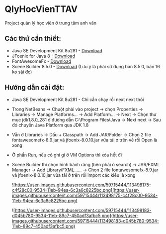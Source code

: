 # QlyHocVienTTAV

Project quản lý học viên ở trung tâm anh văn

## Các thứ cần thiết:

- Java SE Development Kit 8u281 - [Download](https://www.oracle.com/java/technologies/javase/javase-jdk8-downloads.html#license-lightbox)
- JFoenix for Java 8 - [Download](https://search.maven.org/remotecontent?filepath=com/jfoenix/jfoenix/8.0.10/jfoenix-8.0.10.jar)
- FontAwesomeFx - [Download](https://jar-download.com/artifacts/de.jensd/fontawesomefx/8.9/source-code)
- Scene Builder 8.5.0 - [Download](https://gluonhq.com/products/scene-builder/thanks/?dl=/download/scene-builder-windows-x64/) (Lưu ý là phải sử dụng bản 8.5.0, bản 16 ko sài đc)

## Hướng dẫn cài đặt:

- Java SE Development Kit 8u281 - Chỉ cần chạy rồi next next thôi
- Trong NetBeans -> Chuột phải vào project -> chọn Properties -> Libraries -> Manage Platforms... -> Add Platform... -> Next -> Chọn thư mục jdk1.8.0_281 ở đường dẫn C:\Program Files\Java -> Next next -> Sau đó chuyển Java Platform qua JDK 1.8
- Vẫn ở Libraries -> Dấu + Classpath -> Add JAR/Folder -> Chọn 2 file fontawesomefx-8.9.jar và jfoenix-8.0.10.jar vừa tải ở trên về rồi Open là xong
- Ở phần Run, nếu có ghi gì ở VM Options thì xóa hết đi
- Scene Builder thì chọn hình bánh răng (bên phải ô search) -> JAR/FXML Manager -> Add Library/FXML...... -> Chọn 2 file fontawesomefx-8.9.jar và jfoenix-8.0.10.jar vừa tải ở trên rồi import các kiểu là xong

    ![https://user-images.githubusercontent.com/59715444/113498175-c4f28c00-9534-11eb-94ea-6c3a6c8225bc.png](https://user-images.githubusercontent.com/59715444/113498175-c4f28c00-9534-11eb-94ea-6c3a6c8225bc.png)

    ![https://user-images.githubusercontent.com/59715444/113498183-d045b780-9534-11eb-89c7-450adf3afbc5.png](https://user-images.githubusercontent.com/59715444/113498183-d045b780-9534-11eb-89c7-450adf3afbc5.png)
